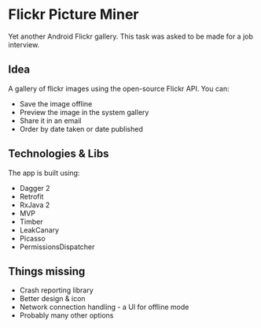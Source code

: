 # Flickr Picture Miner

Yet another Android Flickr gallery. This task was asked to be made for a job interview.

## Idea

A gallery of flickr images using the open-source Flickr API. You can:

* Save the image offline
* Preview the image in the system gallery
* Share it in an email
* Order by date taken or date published

## Technologies & Libs

The app is built using:

* Dagger 2
* Retrofit
* RxJava 2
* MVP
* Timber
* LeakCanary
* Picasso
* PermissionsDispatcher

## Things missing

* Crash reporting library
* Better design & icon
* Network connection handling - a UI for offline mode
* Probably many other options
